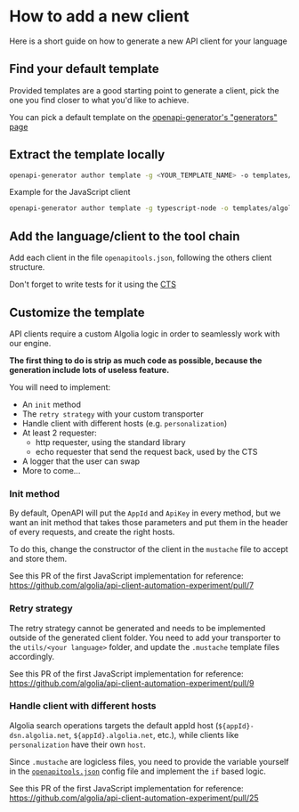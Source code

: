 # How to add a new client

Here is a short guide on how to generate a new API client for your language

## Find your default template

Provided templates are a good starting point to generate a client, pick the one you find closer to what you'd like to achieve.

You can pick a default template on the [openapi-generator's "generators" page](https://openapi-generator.tech/docs/generators)

## Extract the template locally

```bash
openapi-generator author template -g <YOUR_TEMPLATE_NAME> -o templates/<YOUR_API_CLIENT_NAME>
```

Example for the JavaScript client

```bash
openapi-generator author template -g typescript-node -o templates/algoliasearch-client-javascript/
```

## Add the language/client to the tool chain

Add each client in the file `openapitools.json`, following the others client structure.

Don't forget to write tests for it using the [CTS](./CTS.md)

## Customize the template

API clients require a custom Algolia logic in order to seamlessly work with our engine.

**The first thing to do is strip as much code as possible, because the generation include lots of useless feature.**

You will need to implement:

- An `init` method
- The `retry strategy` with your custom transporter
- Handle client with different hosts (e.g. `personalization`)
- At least 2 requester:
  - http requester, using the standard library
  - echo requester that send the request back, used by the CTS
- A logger that the user can swap
- More to come...

### Init method

By default, OpenAPI will put the `AppId` and `ApiKey` in every method, but we want an init method that takes those parameters and put them in the header of every requests, and create the right hosts.

To do this, change the constructor of the client in the `mustache` file to accept and store them.

See this PR of the first JavaScript implementation for reference: https://github.com/algolia/api-client-automation-experiment/pull/7

### Retry strategy

The retry strategy cannot be generated and needs to be implemented outside of the generated client folder. You need to add your transporter to the `utils/<your language>` folder, and update the `.mustache` template files accordingly.

See this PR of the first JavaScript implementation for reference: https://github.com/algolia/api-client-automation-experiment/pull/9

### Handle client with different hosts

Algolia search operations targets the default appId host (`${appId}-dsn.algolia.net`, `${appId}.algolia.net`, etc.), while clients like `personalization` have their own `host`.

Since `.mustache` are logicless files, you need to provide the variable yourself in the [`openapitools.json`](../openapitools.json) config file and implement the `if` based logic.

See this PR of the first JavaScript implementation for reference: https://github.com/algolia/api-client-automation-experiment/pull/25

